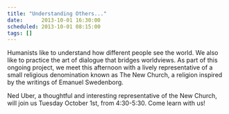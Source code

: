 ```yaml
---
title: "Understanding Others..."
date:      2013-10-01 16:30:00
scheduled: 2013-10-01 08:15:00
tags: []
---
```

Humanists like to understand how different people see the world. We also like to practice the art of dialogue that bridges worldviews.  As part of this ongoing project, we meet this afternoon with a lively representative of a small religious denomination known as The New Church, a religion inspired by the writings of Emanuel Swedenborg.

Ned Uber, a thoughtful and interesting representative of the New Church, will join us Tuesday October 1st, from 4:30-5:30.  Come learn with us!
